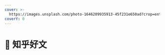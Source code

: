 ```yaml
---
cover: >-
  https://images.unsplash.com/photo-1646209935913-45f231e650ad?crop=entropy&cs=srgb&fm=jpg&ixid=MnwxOTcwMjR8MHwxfHJhbmRvbXx8fHx8fHx8fDE2NDgxMzE4OTE&ixlib=rb-1.2.1&q=85
coverY: 0
---
```


# 💸 知乎好文

